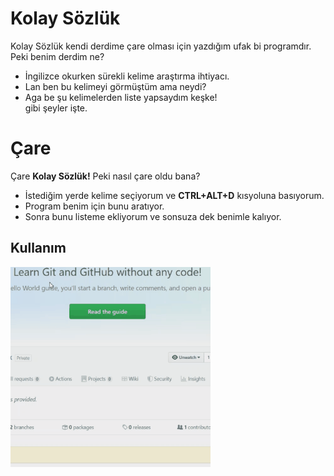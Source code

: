 # Kolay Sözlük

Kolay Sözlük kendi derdime çare olması için yazdığım ufak bi programdır. Peki benim derdim ne?
* İngilizce okurken sürekli kelime araştırma ihtiyacı.
* Lan ben bu kelimeyi görmüştüm ama neydi?
* Aga be şu kelimelerden liste yapsaydım keşke!  
gibi şeyler işte.


# Çare

Çare **Kolay Sözlük!**
Peki nasıl çare oldu bana?
* İstediğim yerde kelime seçiyorum ve **CTRL+ALT+D** kısyoluna basıyorum.
* Program benim için bunu aratıyor.
* Sonra bunu listeme ekliyorum ve sonsuza dek benimle kalıyor.

## Kullanım

<img alt="Kısayolla Arama Yapma" src=gifs/demo.gif width="320" height="320">